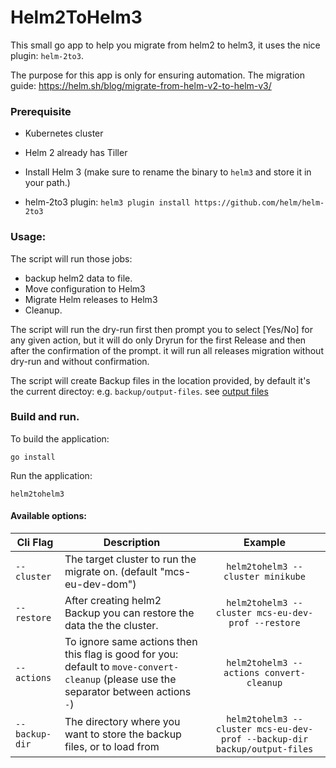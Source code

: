 # Helm2ToHelm3

This small go app to help you migrate from helm2 to helm3,
it uses the nice plugin: `helm-2to3`.

The purpose for this app is only for ensuring automation.
The migration guide: https://helm.sh/blog/migrate-from-helm-v2-to-helm-v3/


### Prerequisite

- Kubernetes cluster

- Helm 2 already has Tiller

- Install Helm 3 (make sure to rename the binary to `helm3` and store it in your path.)

- helm-2to3 plugin: `helm3 plugin install https://github.com/helm/helm-2to3`


### Usage:

The script will run those jobs: 
- backup helm2 data to file.
- Move configuration to Helm3
- Migrate Helm releases to Helm3
- Cleanup.

The script will run the dry-run first then prompt you to select [Yes/No] for any given action, but it will do only Dryrun for the first Release and then after the confirmation of the prompt.
it will run all releases migration without dry-run and without confirmation.

The script will create Backup files in the location provided, by default it's  the current directoy: e.g. `backup/output-files`. see [output files](backup/output-files/README.md)

### Build and run.

To build the application:

```
go install
```

Run the application:
```
helm2tohelm3
```


#### Available options:

| Cli Flag | Description | Example |
| ----------- | -------------- |:-----------:|
| `--cluster` | The target cluster to run the migrate on. (default "mcs-eu-dev-dom") | `helm2tohelm3 --cluster minikube`
| `--restore` | After creating helm2 Backup you can restore the data the the cluster.  | `helm2tohelm3 --cluster mcs-eu-dev-prof --restore`
| `--actions` | To ignore same actions then this flag is good for you: default to `move-convert-cleanup` (please use the separator between actions `-`)  | `helm2tohelm3 --actions convert-cleanup`
| `--backup-dir` | The directory where you want to store the backup files, or to load from | `helm2tohelm3 --cluster mcs-eu-dev-prof --backup-dir backup/output-files`
